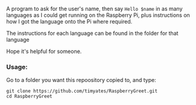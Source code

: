 A program to ask for the user's name, then say `Hello $name` in as many languages as I could get running on the Raspberry Pi, plus instructions on how I got the language onto the Pi where required.

The instructions for each language can be found in the folder for that language

Hope it's helpful for someone.

### Usage:

Go to a folder you want this repoository copied to, and type:

    git clone https://github.com/timyates/RaspberryGreet.git
    cd RaspberryGreet
